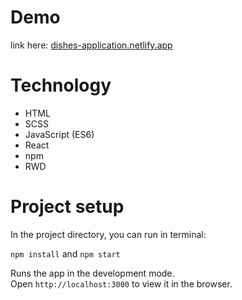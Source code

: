 # Demo 
link here: [dishes-application.netlify.app](dishes-application.netlify.app)

# Technology
- HTML
- SCSS
- JavaScript (ES6)
- React
- npm
- RWD

# Project setup

In the project directory, you can run in terminal:

`npm install` and `npm start` 

Runs the app in the development mode.\
Open `http://localhost:3000` to view it in the browser.
